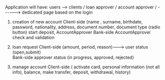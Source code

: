 Application will have:
users --> clients / loan approver / account approver / ------> dedicated page based on the login 

1. creation of new account
Client-side 
(name , surname, birthdate, password, nationality, address, document number, document type (radio button) start deposit, AccountApprover
Bank-side
AccountApprover check and validation

2. loan request 
Client-side
(amount, period, reason)---> user status (open,submit)  
Bank-side
approver status (in progress, approved, rejected)

3. manage account 
Client-side
( activate card, personal information (not all info), balance, make transfer, deposit, withdrawal, history)
